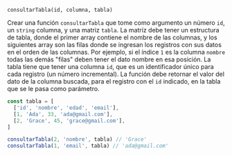 `consultarTabla(id, columna, tabla)`

Crear una función `consultarTabla` que tome como argumento un número `id`, un `string` columna, y una matriz `tabla`. La matríz debe tener un estructura de tabla, donde el primer array contiene el nombre de las columnas, y los siguientes array son las filas donde se ingresan los registros con sus datos en el orden de las columnas. Por ejemplo, si el índice `1` es la columna `nombre` todas las demás "filas" deben tener el dato nombre en esa posición. La tabla tiene que tener una columna `id`, que es un identificador único para cada registro (un número incremental). La función debe retornar el valor del dato de la columna buscada, para el registro con el `id` indicado, en la tabla que se le pasa como parámetro.

```javascript
const tabla = [
  ['id', 'nombre', 'edad', 'email'],
  [1, 'Ada', 33, 'ada@gmail.com'],
  [2, 'Grace', 45, 'grace@gmail.com'],
]

consultarTabla(2, 'nombre', tabla) // 'Grace'
consultarTabla(1, 'email', tabla) // 'ada@gmail.com'
```
